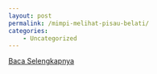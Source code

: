 ```yaml
---
layout: post
permalink: /mimpi-melihat-pisau-belati/
categories:
    - Uncategorized
---
```


[Baca Selengkapnya](/08)